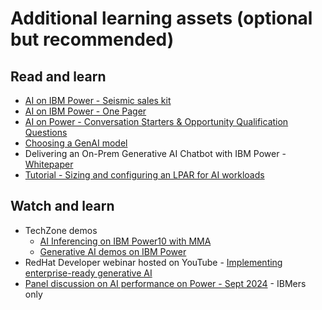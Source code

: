 # Additional learning assets (optional but recommended)

## Read and learn

- [AI on IBM Power - Seismic sales kit](https://ibm.seismic.com/Link/Content/DC4HhmXXFPpFdGcTJJJb996JFR7V)
- [AI on IBM Power - One Pager](https://ibm.seismic.com/Link/Content/DCFbHqRHpq9d88cHj2dMWFffVP4P)
- [AI on Power - Conversation Starters & Opportunity Qualification Questions](https://ibm.seismic.com/Link/Content/DC3CbdBWFpgTX8CDCFmg9JWmbMpV)
- [Choosing a GenAI model](https://www.ibm.com/docs/en/watsonx/saas?topic=models-choosing-model)
- Delivering an On-Prem Generative AI Chatbot with IBM Power - [Whitepaper](https://www.ibm.com/downloads/cas/YE3OVQNB)
- [Tutorial - Sizing and configuring an LPAR for AI workloads](https://community.ibm.com/community/user/powerdeveloper/blogs/sebastian-lehrig/2024/03/26/sizing-for-ai)

## Watch and learn

- TechZone demos
    - [AI Inferencing on IBM Power10 with MMA](https://techzone.ibm.com/collection/ai-inferencing-on-ibm-power10-mma)
    - [Generative AI demos on IBM Power](https://techzone.ibm.com/collection/generative-ai-demos-on-ibm-power)
- RedHat Developer webinar hosted on YouTube - [Implementing enterprise-ready generative AI](https://www.youtube.com/watch?v=qx6MHt24TrY)
- [Panel discussion on AI performance on Power - Sept 2024](https://ec.yourlearning.ibm.com/w3/playback/10467290) - IBMers only

